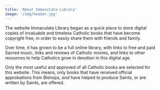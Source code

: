 ```yaml
---
title: 'About Immaculata Library'
image: '/img/header.jpg'
---
```


The website Immaculata Library began as a quick place to store digital copies of invaluable and timeless Catholic books that have become copyright free, in order to easily share them with friends and family.

Over time, it has grown to be a full online library, with links to free and paid Sacred music, links and reviews of Catholic movies, and links to other resources to help Catholics grow in devotion in this digital age.

Only the most useful and approved of all Catholic books are selected for this website. This means, only books that have received official approbations from Bishops, *and* have helped to produce Saints, or are written by Saints, are offered.

